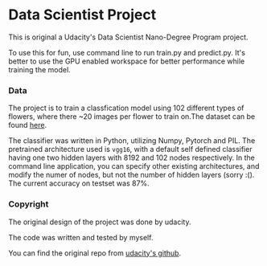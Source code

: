 # Data Scientist Project

This is original a Udacity's Data Scientist Nano-Degree Program project. 

To use this for fun, use command line to run train.py and predict.py. It's better to use the GPU enabled workspace for better performance while training the model.

### Data

The project is to train a classfication model using 102 different types of flowers, where there ~20 images per flower to train on.The dataset can be found [here](http://www.robots.ox.ac.uk/~vgg/data/flowers/102/index.html).

The classifier was written in Python, utilizing Numpy, Pytorch and PIL. The pretrained architecture used is `vgg16`, with a default self defined classifier having one two hidden layers with 8192 and 102 nodes respectively. In the command line application, you can specify other existing architectures, and modify the numer of nodes, but not the number of hidden layers (sorry :(). The current accuracy on testset was 87%.

### Copyright

The original design of the project was done by udacity. 

The code was written and tested by myself.

You can find the original repo from [udacity's github](https://github.com/udacity/DSND_Term1).
